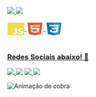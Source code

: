 <div>
  <a href="https://github.com/wladsonrodrigues">
  <img height="180em" src="https://github-readme-stats.vercel.app/api?username=wladsonrodrigues&show_icons=true&theme=radical&include_all_commits=true&count_private=true"/>
  <img height="180em" src="https://github-readme-stats.vercel.app/api/top-langs/?username=wladsonrodrigues&layout=compact&langs_count=6&theme=radical"/>
</div>
<div style="display: inline_block"><br>
  <img align="center" alt="Js" height="30" width="40" src="https://raw.githubusercontent.com/devicons/devicon/master/icons/javascript/javascript-plain.svg ">
  <img align="center" alt="HTML" height="30" width="40" src="https://raw.githubusercontent.com/devicons/devicon/master/icons/html5/html5-original.svg ">
  <img align="center" alt="CSS" height="30" width="40" src="https://raw.githubusercontent.com/devicons/devicon/master/icons/css3/css3-original.svg ">
</div>
 
 <br>
 
  ### Redes Sociais abaixo! 📂
 
<div>
  <a href="https://www.youtube.com/@DesenvolvedorWlad" target="_blank"> <img src="https://img.shields.io/badge/YouTube-FF0000?style=for-the- badge&logo=youtube&logoColor=white" target="_blank"> </a>
  <a href="https://www.instagram.com/wlad_sora/" target="_blank"> <img src="https://img.shields.io/badge/-Instagram-%23E4405F?style=for-the- badge&logo=instagram&logoColor=white" target="_blank"></a>                 
  <a href = "mailto:wladsonrp@hotmail.com"> <img src="https://img.shields.io/badge/-Gmail-%23333?style=for-the-badge&logo=gmail&logoColor=white" alvo ="_blank"> </a>
  <a href="www.linkedin.com/in/dev-wladson" target="_blank"> <img src="https://img.shields.io/badge/-LinkedIn-%230077B5?style= for-the-badge&logo=linkedin&logoColor=white" target="_blank"> </a>
 
  ![Animação de cobra](https://github.com/wladsonrodrigues/WladsonRodrigues/blob/output/github-contribution-grid-snake.svg)

</div>
